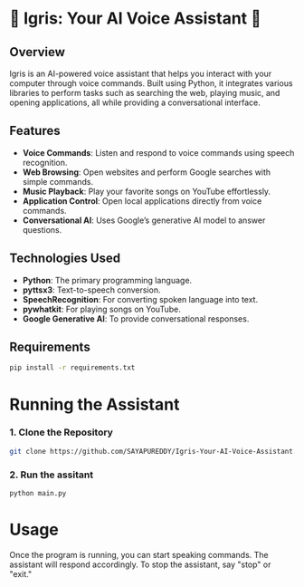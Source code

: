 # 🎤 Igris: Your AI Voice Assistant 🤖

## Overview

Igris is an AI-powered voice assistant that helps you interact with your computer through voice commands. Built using Python, it integrates various libraries to perform tasks such as searching the web, playing music, and opening applications, all while providing a conversational interface.

## Features

- **Voice Commands**: Listen and respond to voice commands using speech recognition.
- **Web Browsing**: Open websites and perform Google searches with simple commands.
- **Music Playback**: Play your favorite songs on YouTube effortlessly.
- **Application Control**: Open local applications directly from voice commands.
- **Conversational AI**: Uses Google’s generative AI model to answer questions.

## Technologies Used

- **Python**: The primary programming language.
- **pyttsx3**: Text-to-speech conversion.
- **SpeechRecognition**: For converting spoken language into text.
- **pywhatkit**: For playing songs on YouTube.
- **Google Generative AI**: To provide conversational responses.

## Requirements
```bash
pip install -r requirements.txt
```
# Running the Assistant
### 1. Clone the Repository
```bash
git clone https://github.com/SAYAPUREDDY/Igris-Your-AI-Voice-Assistant.git
```
### 2. Run the assitant
``` bash
python main.py
```
# Usage
Once the program is running, you can start speaking commands. The assistant will respond accordingly. To stop the assistant, say "stop" or "exit."






